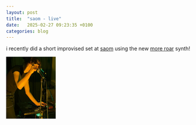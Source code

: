 ```yaml
---
layout: post
title:  "saom - live"
date:   2025-02-27 09:23:35 +0100
categories: blog
---
```


i recently did a short improvised set at [saom][saomldn] using the new [more roar][mr] synth! 

<img src="/assets/img/live/saom-live.png" height="168px" width="135px"/>

[saomldn]: https://www.instagram.com/saom_ldn/
[mr]: https://more-roar.agnescameron.info/index.html